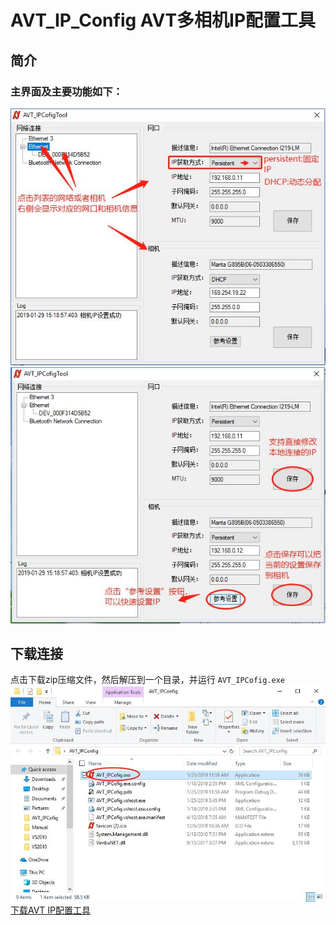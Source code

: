 # AVT_IP_Config AVT多相机IP配置工具

## 简介
### 主界面及主要功能如下：
![GitHub](ipConfig1.jpg "GitHub,Social Coding")
![GitHub](ipConfig2.jpg "GitHub,Social Coding")

## 下载连接

点击下载zip压缩文件，然后解压到一个目录，并运行 `AVT_IPCofig.exe`
![GitHub](ipConfig3.jpg "GitHub,Social Coding")
[下载AVT IP配置工具](https://github.com/avtcn/notes/raw/master/skills/avt_ip_config/AVT_IPConfig-001.zip)
